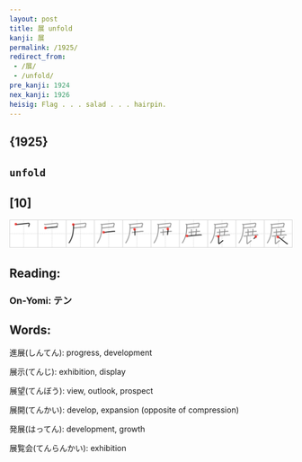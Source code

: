 ```yaml
---
layout: post
title: 展 unfold
kanji: 展
permalink: /1925/
redirect_from:
 - /展/
 - /unfold/
pre_kanji: 1924
nex_kanji: 1926
heisig: Flag . . . salad . . . hairpin.
---
```


## {1925}

## `unfold`

## [10]

<div class="stroke"><img src="../images/E5B195.png" /></div>

## Reading:

### On-Yomi: テン

## Words:

進展(しんてん): progress, development

展示(てんじ): exhibition, display

展望(てんぼう): view, outlook, prospect

展開(てんかい): develop, expansion (opposite of compression)

発展(はってん): development, growth

展覧会(てんらんかい): exhibition
